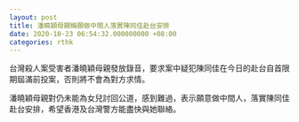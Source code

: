 ```yaml
---
layout: post
title: 潘曉穎母親稱願做中間人落實陳同佳赴台安排
date: 2020-10-23 06:54:32.000000000 +08:00
categories: rthk
---
```


台灣殺人案受害者潘曉穎母親發放錄音，要求案中疑犯陳同佳在今日的赴台自首限期屆滿前投案，否則將不會為對方求情。

潘曉穎母親對仍未能為女兒討回公道，感到難過，表示願意做中間人，落實陳同佳赴台安排，希望香港及台灣警方能盡快與她聯絡。
